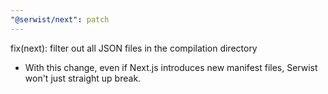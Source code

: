 ```yaml
---
"@serwist/next": patch
---
```


fix(next): filter out all JSON files in the compilation directory

- With this change, even if Next.js introduces new manifest files, Serwist won't just straight up break.